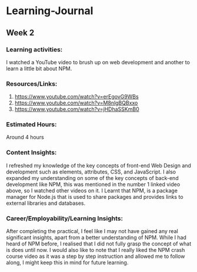 # Learning-Journal

##  Week 2

### Learning activities:

I watched a YouTube video to brush up on web development and another to learn a little bit about NPM.

### Resources/Links:
1. https://www.youtube.com/watch?v=erEgovG9WBs 
2. https://www.youtube.com/watch?v=M8nlgBQBxxo
3. https://www.youtube.com/watch?v=jHDhaSSKmB0

### Estimated Hours:

Around 4 hours

### Content Insights:


I refreshed my knowledge of the key concepts of front-end Web Design and development such as elements, attributes, CSS, and JavaScript. 
I also expanded my understanding on some of the key concepts of back-end development like NPM, this was mentioned in the number 1 linked video above, so I watched other videos on it.
I Learnt that NPM, is a package manager for Node.js that is used to share packages and provides links to external libraries and databases.

### Career/Employability/Learning Insights:


After completing the practical, I feel like I may not have gained any real significant insights, apart from a better understanding of NPM. 
While I had heard of NPM before, I realised that I did not fully grasp the concept of what is does until now.  I would also like to note that I really liked the NPM crash course video as it was a step by step instruction and allowed me to follow along, I might keep this in mind for future learning. 
